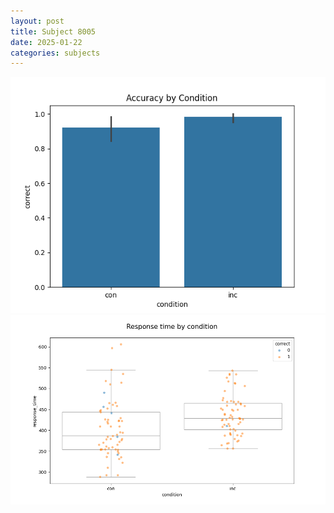 ```yaml
---
layout: post
title: Subject 8005
date: 2025-01-22
categories: subjects
---
```


![](data/8005/run-26/8005_NF_acc.png)
![](data/8005/run-26/8005_NF_rt.png)
